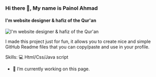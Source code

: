 ### Hi there 👋, My name is Painol Ahmad
#### I'm website designer & hafiz of the Qur'an
![I'm website designer & hafiz of the Qur'an](https://encrypted-tbn0.gstatic.com/images?q=tbn:ANd9GcSqFjd-rZPABKDBnwQZpN5EtDUCiNoiYmZYCQ&usqp=CAU)

I made this project just for fun, it allows you to create nice and simple GitHub Readme files that you can copy/paste and use in your profile.

Skills: 💻 Html/Css/Java script 

- 🔭 I’m currently working on this page. 




